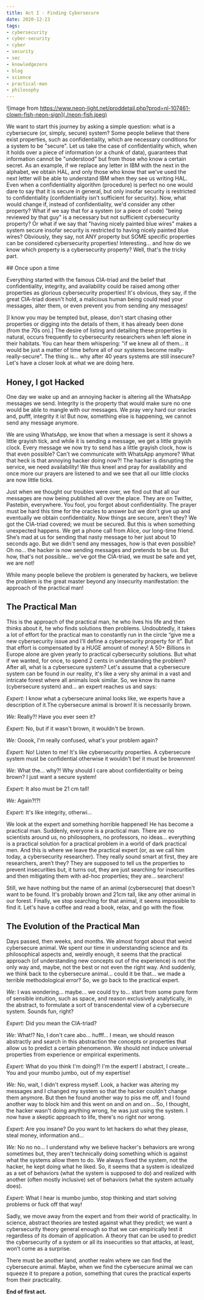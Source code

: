 ```yaml
---
title: Act I - Finding Cybersecure
date: 2020-12-23
tags: 
- cybersecurity
- cyber-security
- cyber
- security
- sec
- knowledgezero
- blog
- science
- practical-man
- philosophy
---
```

![image from https://www.neon-light.net/proddetail.php?prod=nl-107461-clown-fish-neon-sign](./neon-fish.jpeg)

We want to start this journey by asking a simple question: what is a cybersecure (or, simply, secure) system? Some people believe that there exist properties, such as confidentiality, which are necessary conditions for a system to be "secure". Let us take the case of confidentiality which, when it holds over a piece of information (or a chunk of data), guarantees that information cannot be "understood" but from those who know a certain secret. As an example, if we replace any letter in IBM with the next in the alphabet, we obtain HAL, and only those who know that we've used the next letter will be able to understand IBM when they see us writing HAL. Even when a confidentiality algorithm (procedure) is perfect no one would dare to say that it is secure in general, but only insofar security is restricted to confidentiality (confidentiality isn't sufficient for security). Now, what would change if, instead of confidentiality, we'd consider any other property? What if we say that for a system (or a piece of code) "being reviewed by that guy" is a necessary but not sufficient cybersecurity property? Or what if we say that "having nicely painted blue wires" makes a system secure insofar security is restricted to having nicely painted blue wires? Obviously, they say, not ANY property but SOME specific properties can be considered cybersecurity properties! Interesting... and how do we know which property is a cybersecurity property? Well, that's the tricky part. 

## Once upon a time 

Everything started with the famous CIA-triad and the belief that confidentiality, integrity, and availability could be raised among other properties as glorious cybersecurity properties! It's obvious, they say, if the great CIA-triad doesn't hold, a malicious human being could read your messages, alter them, or even prevent you from sending any messages! 

[I know you may be tempted but, please, don't start chasing other properties or digging into the details of them, it has already been done (from the 70s on).] The desire of listing and detailing these properties is natural, occurs frequently to cybersecurity researchers when left alone in their habitats. You can hear them whispering: "if we knew all of them... it would be just a matter of time before all of our systems become really-really-secure". The thing is... why after 40 years systems are still insecure? Let's have a closer look at what we are doing here. 

## Honey, I got Hacked 

One day we wake up and an annoying hacker is altering all the WhatsApp messages we send. Integrity is the property that would make sure no one would be able to mangle with our messages. We pray very hard our oracles and, pufff, integrity it is! But now, something else is happening, we cannot send any message anymore.  

We are using WhatsApp, we know that when a message is sent it shows a little grayish tick, and while it is sending a message, we get a little grayish clock. Every message we now try to send has a little grayish clock, how is that even possible? Can't we communicate with WhatsApp anymore? What that heck is that annoying hacker doing now?! The hacker is disrupting the service, we need availability! We thus kneel and pray for availability and once more our prayers are listened to and we see that all our little clocks are now little ticks.  

Just when we thought our troubles were over, we find out that all our messages are now being published all over the place. They are on Twitter, Pastebin, everywhere. You fool, you forgot about confidentiality. The prayer must be hard this time for the oracles to answer but we don't give up and eventually we obtain confidentiality. Now things are secure, aren't they? We got the CIA-triad covered; we must be secured. But this is when something unexpected happens. We get a phone call from Alice, our long-time friend. She’s mad at us for sending that nasty message to her just about 10 seconds ago. But we didn't send any messages, how is that even possible? Oh no... the hacker is now sending messages and pretends to be us. But how, that's not possible... we've got the CIA-triad, we must be safe and yet, we are not! 

While many people believe the problem is generated by hackers, we believe the problem is the great master beyond any insecurity manifestation: the approach of the practical man! 

## The Practical Man 

This is the approach of the practical man, he who lives his life and then thinks about it, he who finds solutions then problems. Undoubtedly, it takes a lot of effort for the practical man to constantly run in the circle “give me a new cybersecurity issue and I’ll define a cybersecurity property for it”. But that effort is compensated by a HUGE amount of money! A 50+ Billions in Europe alone are given yearly to practical cybersecurity solutions. But what if we wanted, for once, to spend 2 cents in understanding the problem? After all, what is a cybersecure system? Let's assume that a cybersecure system can be found in our reality, it's like a very shy animal in a vast and intricate forest where all animals look similar. So, we know its name (cybersecure system) and... an expert reaches us and says: 

*Expert:* I know what a cybersecure animal looks like, we experts have a description of it.The cybersecure animal is brown! It is necessarily brown. 

*We:* Really?! Have you ever seen it?  

*Expert:* No, but if it wasn't brown, it wouldn't be brown. 

*We:* Ooook, I'm really confused, what's your problem again?  

*Expert:* No! Listen to me! It's like cybersecurity properties. A cybersecure system must be confidential otherwise it wouldn't be! it must be brownnnn! 

*We:* What the... why?! Why should I care about confidentiality or being brown? I just want a secure system!  

*Expert:* It also must be 21 cm tall!  

*We:* Again?!?!  

*Expert:* It's like integrity, otherwi... 

We look at the expert and something horrible happened! He has become a practical man. Suddenly, everyone is a practical man. There are no scientists around us, no philosophers, no professors, no ideas... everything is a practical solution for a practical problem in a world of dark practical men. And this is where we leave the practical expert (or, as we call him today, a cybersecurity researcher). They really sound smart at first, they are researchers, aren’t they? They are supposed to tell us the properties to prevent insecurities but, it turns out, they are just searching for insecurities and then mitigating them with ad-hoc properties; they are... searchers! 

Still, we have nothing but the name of an animal (cybersecure) that doesn't want to be found. It's probably brown and 21cm tall, like any other animal in our forest. Finally, we stop searching for that animal, it seems impossible to find it. Let's have a coffee and read a book, relax, and go with the flow. 

## The Evolution of the Practical Man 

Days passed, then weeks, and months. We almost forgot about that weird cybersecure animal. We spent our time in understanding science and its philosophical aspects and, weirdly enough, it seems that the practical approach (of understanding new concepts out of the experience) is not the only way and, maybe, not the best or not even the right way. And suddenly, we think back to the cybersecure animal... could it be that... we made a terrible methodological error? So, we go back to the practical expert. 

*We:* I was wondering... maybe... we could try to... start from some pure form of sensible intuition, such as space, and reason exclusively analytically, in the abstract, to formulate a sort of transcendental view of a cybersecure system. Sounds fun, right? 

*Expert:* Did you mean the CIA-triad? 

*We:* What!? No, I don't care abo... hufff... I mean, we should reason abstractly and search in this abstraction the concepts or properties that allow us to predict a certain phenomenon. We should not induce universal properties from experience or empirical experiments.  

*Expert:* What do you think I'm doing?! I'm the expert! I abstract, I create... You and your mumbo jumbo, out of my expertise!  

*We:* No, wait, I didn't express myself. Look, a hacker was altering my messages and I changed my system so that the hacker couldn't change them anymore. But then he found another way to piss me off, and I found another way to block him and this went on and on and on... So, I thought, the hacker wasn't doing anything wrong, he was just using the system. I now have a skeptic approach to life, there's no right nor wrong. 

*Expert:* Are you insane? Do you want to let hackers do what they please, steal money, information and... 

*We:* No no no... I understand why we believe hacker's behaviors are wrong sometimes but, they aren't technically doing something which is against what the systems allow them to do. We always fixed the system, not the hacker, he kept doing what he liked. So, it seems that a system is idealized as a set of behaviors (what the system is supposed to do) and realized with another (often mostly inclusive) set of behaviors (what the system actually does). 

*Expert:* What I hear is mumbo jumbo, stop thinking and start solving problems or fuck off that way! 

Sadly, we move away from the expert and from their world of practicality. In science, abstract theories are tested against what they predict; we want a cybersecurity theory general enough so that we can empirically test it regardless of its domain of application. A theory that can be used to predict the cybersecurity of a system or all its insecurities so that attacks, at least, won’t come as a surprise.  

There must be another land, another realm where we can find the cybersecure animal. Maybe, when we find the cybersecure animal we can squeeze it to prepare a potion, something that cures the practical experts from their practicality. 

**End of first act.**
